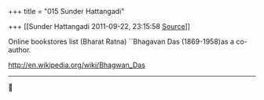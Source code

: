 +++
title = "015 Sunder Hattangadi"

+++
[[Sunder Hattangadi	2011-09-22, 23:15:58 [Source](https://groups.google.com/g/samskrita/c/4iauhWc1SZE)]]



Online bookstores list (Bharat Ratna) ``Bhagavan Das (1869-1958)as a co-author.



<http://en.wikipedia.org/wiki/Bhagwan_Das>





--------------------------------------------------------



